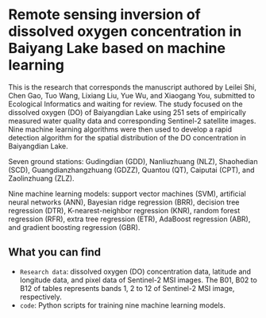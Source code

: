 # Remote sensing inversion of dissolved oxygen concentration in Baiyang Lake based on machine learning<br>

This is the research that corresponds the manuscript authored by Leilei Shi, Chen Gao, Tuo Wang, Lixiang Liu, Yue Wu, and Xiaogang You, submitted to Ecological Informatics and waiting for review. The study focused on the dissolved oxygen (DO) of Baiyangdian Lake using 251 sets of empirically measured water quality data and corresponding Sentinel-2 satellite images. Nine machine learning algorithms were then used  to develop a rapid detection algorithm for the spatial distribution of the DO concentration in Baiyangdian Lake.<br>

Seven ground stations: Gudingdian (GDD), Nanliuzhuang (NLZ), Shaohedian (SCD), Guangdianzhangzhuang (GDZZ), Quantou (QT), Caiputai (CPT), and Zaolinzhuang (ZLZ).<br>

Nine machine learning models: support vector machines (SVM), artificial neural networks (ANN), Bayesian ridge regression (BRR), decision tree regression (DTR), K-nearest-neighbor regression (KNR), random forest regression (RFR), extra tree regression (ETR), AdaBoost regression (ABR), and gradient boosting regression (GBR).<br>

## What you can find<br>
* `Research data`: dissolved oxygen (DO) concentration data, latitude and longitude data, and pixel data of Sentinel-2 MSI images. The B01, B02 to B12 of tables represents bands 1, 2 to 12 of Sentinel-2 MSI image, respectively.
* `code`: Python scripts for training nine machine learning models.